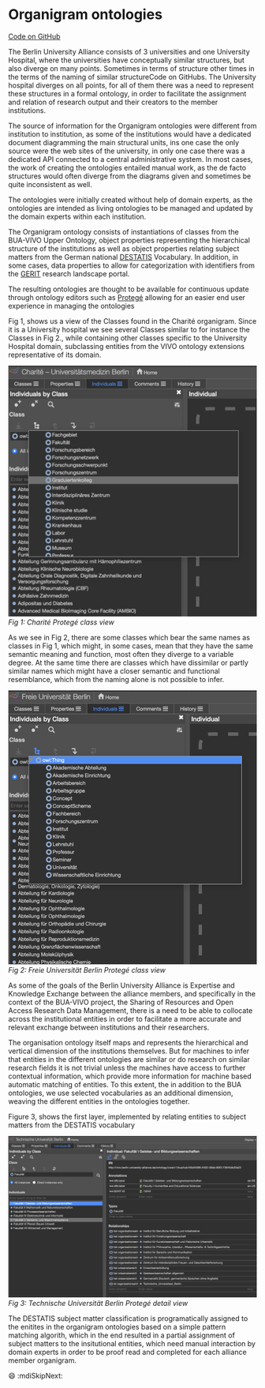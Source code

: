 # Organigram ontologies

[Code on GitHub](https://github.com/BUA-VIVO/bua-organigram)

The Berlin University Alliance consists of 3 universities and one University Hospital, where the universities have conceptually similar structures, but also diverge on many points. Sometimes in terms of structure other times in the terms of the naming of similar structureCode on GitHubs. The University hospital diverges on all points, for all of them there was a need to represent these structures in a formal ontology, in order to facilitate the assignment and relation of research output and their creators to the member institutions.

The source of information for the Organigram ontologies were different from institution to institution, as some of the institutions would have a dedicated document diagramming the main structural units, ins one case the only source were the web sites of the university, in only one case there was a dedicated API connected to a central administrative system.
In most cases, the work of creating the ontologies entailed manual work, as the de facto structures would often diverge from the diagrams given and sometimes be quite inconsistent as well.

The ontologies were initially created without help of domain experts, as the ontologies are intended as living ontologies to be managed and updated by the domain experts within each institution.

The Organigram ontology consists of instantiations of classes from the BUA-VIVO Upper Ontology, object properties representing the hierarchical structure of the institutions as well as object properties relating subject matters from the German national [DESTATIS](https://www.destatis.de/DE/Methoden/Klassifikationen/Bildung/studenten-pruefungsstatistik.html) Vocabulary.
In addition, in some cases, data properties to allow for categorization with identifiers from the [GERIT](https://gerit.org/en/about) research landscape portal.

The resulting ontologies are thought to be available for continuous update through ontology editors such as [Protegé](https://protege.stanford.edu/software.php) allowing for an easier end user experience in managing the ontologies

Fig 1, shows us a view of the Classes found in the Charité organigram. Since it is a University hospital we see several Classes similar to for instance the Classes in Fig 2., while containing other classes specific to the University Hospital domain, subclassing entities from the VIVO ontology extensions representative of its domain.

![Fig 1: Charité Protegé class view](images/Charite-Protege-Classes.png)
*Fig 1: Charité Protegé class view*

As we see in Fig 2, there are some classes which bear the same names as classes in Fig 1, which might, in some cases, mean that they have the same semantic meaning and function, most often they diverge to a variable degree. At the same time there are classes which have dissimilar or partly similar names which might have a closer semantic and functional resemblance, which from the naming alone is not possible to infer.

![Fig 2: Freie Universität Berlin Protegé class view](images/Fub-Protege-classes.png)
*Fig 2: Freie Universität Berlin Protegé class view*

As some of the goals of the Berlin University Alliance is Expertise and Knowledge Exchange between the alliance members, and specifically in the context of the BUA-VIVO project, the Sharing of Resources and Open Access Research Data Management, there is a need to be able to collocate across the institutional entities in order to facilitate a more accurate and relevant exchange between institutions and their researchers.

The organisation ontology itself maps and represents the hierarchical and vertical dimension of the institutions themselves. But for machines to infer that entities in the different ontologies are similar or do research on similar research fields it is not trivial unless the machines have access to further contextual information, which provide more information for machine based automatic matching of entities. To this extent, the in addition to the BUA ontologies, we use selected vocabularies as an additional dimension, weaving the different entities in the ontologies together.

Figure 3, shows the first layer, implemented by relating entities to subject matters from the DESTATIS vocabulary


![Fig 3: Technische Universität Berlin Protegé class view](images/Tub-Protege-detail.png)
*Fig 3: Technische Universität Berlin Protegé detail view*

The DESTATIS subject matter classification is programatically assigned to the enitites in the organigram ontologies based on a simple pattern matching algorith, which in the end resulted in a partial assignment of subject matters to the insitutional entities, which need manual interaction by domain experts in order to be proof read and completed for each alliance member organigram.

:smile:
:mdiSkipNext:
